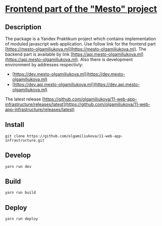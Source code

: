 # [Frontend part of the "Mesto" project](https://mesto-olgamiliukova.ml)

## Description
The package is a Yandex Praktikum project which contains implementation of moduled javascript web application. Use follow link for the frontend part [https://mesto-olgamiliukova.ml](https://mesto-olgamiliukova.ml). The backend part is available by link [https://api.mesto-olgamiliukova.ml](https://api.mesto-olgamiliukova.ml). Also there is development environment by addresses respectivly:
- [https://dev.mesto-olgamiliukova.ml](https://dev.mesto-olgamiliukova.ml)
- [https://dev.api.mesto-olgamiliukova.ml](https://dev.api.mesto-olgamiliukova.ml)

The latest release [https://github.com/olgamiliukova/11-web-app-infrastructure/releases/latest](https://github.com/olgamiliukova/11-web-app-infrastructure/releases/latest)

## Install
```
git clone https://github.com/olgamiliukova/11-web-app-infrastructure.git
```
## Develop
```
yarn run dev
```
## Build
```
yarn run build
```
## Deploy
```
yarn run deploy
```
